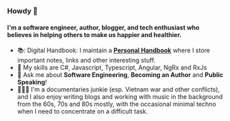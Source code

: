 ### Howdy 👋

#### I'm a software engineer, author, blogger, and tech enthusiast who believes in helping others to make us happier and healthier.

- 📚: Digital Handbook: I maintain a [**Personal Handbook**](https://github.com/georgemarklow/georgemarklow/blob/main/SUMMARY.md) where I store important notes, links and other interesting stuff. 
- 🌱 My skills are C#, Javascript, Typescript, Angular, NgRx and RxJs
- 💬 Ask me about **Software Engineering**, **Becoming an Author** and **Public Speaking**! 
- 🧘🏻‍♂️ I'm a documentaries junkie (esp. Vietnam war and other conflicts), and I also enjoy writing blogs and working with music in the background from the 60s, 70s and 80s mostly, with the occasional minimal techno when I need to concentrate on a difficult task. 
